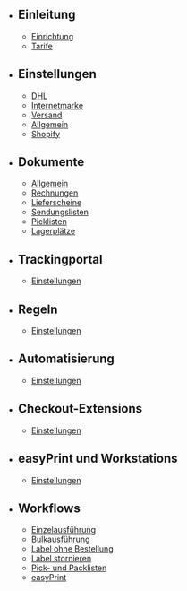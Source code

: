 -   ## Einleitung
    -   [Einrichtung](/apps/{{app}}/docs/setup)
    -   [Tarife](/apps/{{app}}/docs/plans)
-   ## Einstellungen
    -   [DHL](/apps/{{app}}/docs/settings-dhl)
    -   [Internetmarke](/apps/{{app}}/docs/settings-internetmarke)
    -   [Versand](/apps/{{app}}/docs/settings-shipping)
    -   [Allgemein](/apps/{{app}}/docs/settings-general)
    -   [Shopify](/apps/{{app}}/docs/settings-shopify)
-   ## Dokumente
    -   [Allgemein](/apps/{{app}}/docs/documents-general)
    -   [Rechnungen](/apps/{{app}}/docs/documents-invoices)
    -   [Lieferscheine](/apps/{{app}}/docs/documents-slips)
    -   [Sendungslisten](/apps/{{app}}/docs/documents-protocols)
    -   [Picklisten](/apps/{{app}}/docs/documents-picklists)
    -   [Lagerplätze](/apps/{{app}}/docs/documents-storage)
-   ## Trackingportal
    -   [Einstellungen](/apps/{{app}}/docs/documents-tracking)
-   ## Regeln
    -   [Einstellungen](/apps/{{app}}/docs/rules)
-   ## Automatisierung
    -   [Einstellungen](/apps/{{app}}/docs/automation)
-   ## Checkout-Extensions
    -   [Einstellungen](/apps/{{app}}/docs/checkout-extensions)
-   ## easyPrint und Workstations
    -   [Einstellungen](/apps/{{app}}/docs/workstations)
-   ## Workflows
    -   [Einzelausführung](/apps/{{app}}/docs/workflows-single-creation)
    -   [Bulkausführung](/apps/{{app}}/docs/workflows-bulk-creation)
    -   [Label ohne Bestellung](/apps/{{app}}/docs/workflows-label-without-order)
    -   [Label stornieren](/apps/{{app}}/docs/workflows-cancel-label)
    -   [Pick- und Packlisten](/apps/{{app}}/docs/workflows-picklist)
    -   [easyPrint](/apps/{{app}}/docs/workflows-easyprint)
